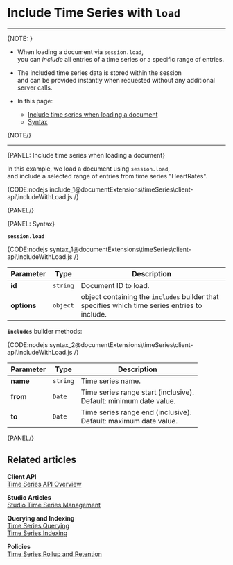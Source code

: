 ﻿# Include Time Series with&nbsp;`load`
---

{NOTE: }

* When loading a document via `session.load`,  
  you can _include_ all entries of a time series or a specific range of entries.

* The included time series data is stored within the session   
  and can be provided instantly when requested without any additional server calls.

* In this page:
   * [Include time series when loading a document](../../../../../document-extensions/timeseries/client-api/session/include/with-session-load#include-time-series-when-loading-a-document)
   * [Syntax](../../../../../document-extensions/timeseries/client-api/session/include/with-session-load#syntax)

{NOTE/}

---

{PANEL: Include time series when loading a document}

In this example, we load a document using `session.load`,  
and include a selected range of entries from time series "HeartRates".

{CODE:nodejs include_1@documentExtensions\timeSeries\client-api\includeWithLoad.js /}

{PANEL/}

{PANEL: Syntax}

**`session.load`**

{CODE:nodejs syntax_1@documentExtensions\timeSeries\client-api\includeWithLoad.js /}

| Parameter    | Type     | Description                                                                                   |
|--------------|----------|-----------------------------------------------------------------------------------------------|
| **id**       | `string` | Document ID to load.                                                                          |
| **options**  | `object` | object containing the `includes` builder that specifies which time series entries to include. |

**`includes`** builder methods:

{CODE:nodejs syntax_2@documentExtensions\timeSeries\client-api\includeWithLoad.js /}

| Parameter | Type     | Description                                                          |
|-----------|----------|----------------------------------------------------------------------|
| **name**  | `string` | Time series name.                                                    |
| **from**  | `Date`   | Time series range start (inclusive).<br>Default: minimum date value. |
| **to**    | `Date`   | Time series range end (inclusive).<br>Default: maximum date value.   |

{PANEL/}

## Related articles

**Client API**  
[Time Series API Overview](../../../../../document-extensions/timeseries/client-api/overview)  

**Studio Articles**  
[Studio Time Series Management](../../../../../studio/database/document-extensions/time-series)  

**Querying and Indexing**  
[Time Series Querying](../../../../../document-extensions/timeseries/querying/overview-and-syntax)  
[Time Series Indexing](../../../../../document-extensions/timeseries/indexing)  

**Policies**  
[Time Series Rollup and Retention](../../../../../document-extensions/timeseries/rollup-and-retention)  
